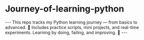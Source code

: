 # Journey-of-learning-python
---  This repo tracks my Python learning journey — from basics to advanced. 🐍 Includes practice scripts, mini projects, and real-time experiments. Learning by doing, failing, and improving. 🚀   ---
